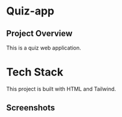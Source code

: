 # Quiz-app
## Project Overview 
This is a quiz web application.
# Tech Stack 
This project is built with HTML and Tailwind.
## Screenshots
